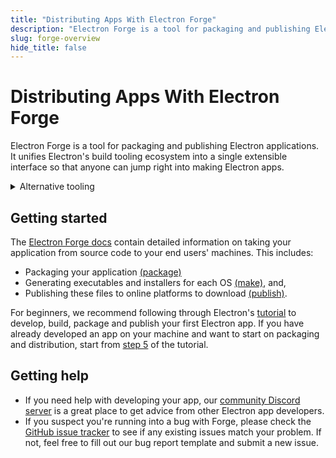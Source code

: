```yaml
---
title: "Distributing Apps With Electron Forge"
description: "Electron Forge is a tool for packaging and publishing Electron applications. It unifies Electron's build tooling ecosystem into a single extensible interface so that anyone can jump right into making Electron apps."
slug: forge-overview
hide_title: false
---
```


# Distributing Apps With Electron Forge

Electron Forge is a tool for packaging and publishing Electron applications.
It unifies Electron's build tooling ecosystem into
a single extensible interface so that anyone can jump right into making Electron apps.

<details>

<summary>Alternative tooling</summary>

If you do not want to use Electron Forge for your project, there are other
third-party tools you can use to distribute your app.

These tools are maintained by members of the Electron community,
and do not come with official support from the Electron project.

**Electron Builder**

A "complete solution to package and build a ready-for-distribution Electron app"
that focuses on an integrated experience. [`electron-builder`](https://github.com/electron-userland/electron-builder) adds a single dependency and manages all further requirements internally.

`electron-builder` replaces features and modules used by the Electron
maintainers (such as the auto-updater) with custom ones.

**Hydraulic Conveyor**

A [desktop app deployment tool](https://hydraulic.dev) that supports
cross-building/signing of all packages from any OS without the need for
multi-platform CI, can do synchronous web-style updates on each start
of the app, requires no code changes, can use plain HTTP servers for updates and
which focuses on ease of use. Conveyor replaces the Electron auto-updaters
with Sparkle on macOS, MSIX on Windows, and Linux package repositories.

Conveyor is a commercial tool that is free for open source projects. There's
an example of [how to package GitHub Desktop](https://hydraulic.dev/blog/8-packaging-electron-apps.html)
which can be used for learning.

</details>

## Getting started

The [Electron Forge docs][] contain detailed information on taking your application
from source code to your end users' machines.
This includes:

- Packaging your application [(package)][]
- Generating executables and installers for each OS [(make)][], and,
- Publishing these files to online platforms to download [(publish)][].

For beginners, we recommend following through Electron's [tutorial][] to develop, build,
package and publish your first Electron app. If you have already developed an app on your machine
and want to start on packaging and distribution, start from [step 5][] of the tutorial.

## Getting help

- If you need help with developing your app, our [community Discord server][discord] is a great place
  to get advice from other Electron app developers.
- If you suspect you're running into a bug with Forge, please check the [GitHub issue tracker][]
  to see if any existing issues match your problem. If not, feel free to fill out our bug report
  template and submit a new issue.

[Electron Forge Docs]: https://www.electronforge.io/
[step 5]: latest/tutorial/tutorial-5-packaging.md
[(package)]: https://www.electronforge.io/cli#package
[(make)]: https://www.electronforge.io/cli#make
[(publish)]: https://www.electronforge.io/cli#publish
[GitHub issue tracker]: https://github.com/electron/forge/issues
[discord]: https://discord.gg/APGC3k5yaH
[tutorial]: latest/tutorial/tutorial-1-prerequisites.md
